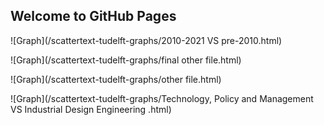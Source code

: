 ## Welcome to GitHub Pages

![Graph](/scattertext-tudelft-graphs/2010-2021 VS pre-2010.html)

![Graph](/scattertext-tudelft-graphs/final other file.html)

![Graph](/scattertext-tudelft-graphs/other file.html)

![Graph](/scattertext-tudelft-graphs/Technology, Policy and Management VS Industrial Design Engineering .html)
